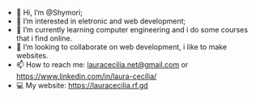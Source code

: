 - 👋 Hi, I’m @Shymori;
- 👀 I’m interested in eletronic and web development;
- 🌱 I’m currently learning computer engineering and i do some courses that i find online.
- 💞️ I’m looking to collaborate on web development, i like to make websites.
- 📫 How to reach me: lauracecilia.net@gmail.com or https://www.linkedin.com/in/laura-cecília/
- 💻 My website: https://lauracecilia.rf.gd
